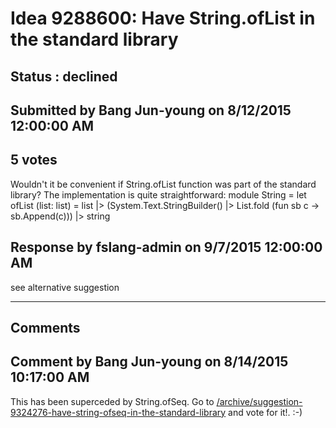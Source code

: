 # Idea 9288600: Have String.ofList in the standard library #

## Status : declined

## Submitted by Bang Jun-young on 8/12/2015 12:00:00 AM

## 5 votes

Wouldn't it be convenient if String.ofList function was part of the standard library? The implementation is quite straightforward:
module String =
let ofList (list: list<char>) =
list |> (System.Text.StringBuilder() |> List.fold (fun sb c -> sb.Append(c))) |> string



## Response by fslang-admin on 9/7/2015 12:00:00 AM

see alternative suggestion

------------------------
## Comments


## Comment by Bang Jun-young on 8/14/2015 10:17:00 AM
This has been superceded by String.ofSeq. Go to [/archive/suggestion-9324276-have-string-ofseq-in-the-standard-library](/archive/suggestion-9324276-have-string-ofseq-in-the-standard-library.md) and vote for it!. :-)

